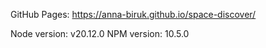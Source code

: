 GitHub Pages: https://anna-biruk.github.io/space-discover/

Node version: v20.12.0
NPM version: 10.5.0
